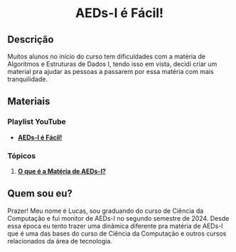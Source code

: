 <h1 align="center">AEDs-I é Fácil!</h1>

## Descrição

Muitos alunos no início do curso tem dificuldades com a matéria de Algoritmos e Estruturas de Dados I, tendo isso em vista, decidi criar um material pra ajudar as pessoas a passarem por essa matéria com mais tranquilidade.

## Materiais

### Playlist YouTube

- <a href="https://youtube.com/playlist?list=PLBvWrKfBIHe4kewHlWXtmQ9ec4U5EmJ9J&si=YWkl9Z4kjOHJdHA-" target="_blank">**AEDs-I é Fácil!**</a>

### Tópicos

1. [**O que é a Matéria de AEDs-I?**](https://github.com/LucasReis26/AEDs-I-eh-Facil/tree/main/topicos/t01)




## Quem sou eu?

Prazer! Meu nome é Lucas, sou graduando do curso de Ciência da Computação e fui monitor de AEDs-I no segundo semestre de 2024. Desde essa época eu tento trazer uma dinâmica diferente pra matéria de AEDs-I que é uma das bases do curso de Ciência da Computação e outros cursos relacionados da área de tecnologia.

